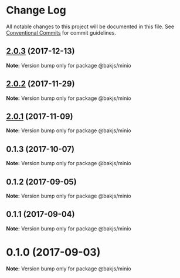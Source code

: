 # Change Log

All notable changes to this project will be documented in this file.
See [Conventional Commits](https://conventionalcommits.org) for commit guidelines.

<a name="2.0.3"></a>
## [2.0.3](https://github.com/bakjs/plugins/compare/@bakjs/minio@2.0.2...@bakjs/minio@2.0.3) (2017-12-13)




**Note:** Version bump only for package @bakjs/minio

<a name="2.0.2"></a>
## [2.0.2](https://github.com/bakjs/plugins/compare/@bakjs/minio@2.0.1...@bakjs/minio@2.0.2) (2017-11-29)




**Note:** Version bump only for package @bakjs/minio

<a name="2.0.1"></a>
## [2.0.1](https://github.com/bakjs/plugins/compare/@bakjs/minio@0.1.3...@bakjs/minio@2.0.1) (2017-11-09)




**Note:** Version bump only for package @bakjs/minio

<a name="0.1.3"></a>
## 0.1.3 (2017-10-07)




**Note:** Version bump only for package @bakjs/minio

<a name="0.1.2"></a>
## 0.1.2 (2017-09-05)




**Note:** Version bump only for package @bakjs/minio

<a name="0.1.1"></a>
## 0.1.1 (2017-09-04)




**Note:** Version bump only for package @bakjs/minio

<a name="0.1.0"></a>
# 0.1.0 (2017-09-03)




**Note:** Version bump only for package @bakjs/minio
